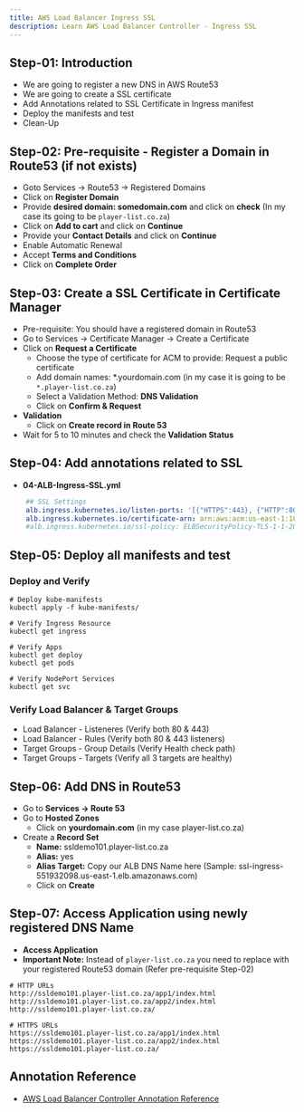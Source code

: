 ```yaml
---
title: AWS Load Balancer Ingress SSL
description: Learn AWS Load Balancer Controller - Ingress SSL
---
```


## Step-01: Introduction
- We are going to register a new DNS in AWS Route53
- We are going to create a SSL certificate
- Add Annotations related to SSL Certificate in Ingress manifest
- Deploy the manifests and test
- Clean-Up

## Step-02: Pre-requisite - Register a Domain in Route53 (if not exists)
- Goto Services -> Route53 -> Registered Domains
- Click on **Register Domain**
- Provide **desired domain: somedomain.com** and click on **check** (In my case its going to be `player-list.co.za`)
- Click on **Add to cart** and click on **Continue**
- Provide your **Contact Details** and click on **Continue**
- Enable Automatic Renewal
- Accept **Terms and Conditions**
- Click on **Complete Order**

## Step-03: Create a SSL Certificate in Certificate Manager
- Pre-requisite: You should have a registered domain in Route53
- Go to Services -> Certificate Manager -> Create a Certificate
- Click on **Request a Certificate**
    - Choose the type of certificate for ACM to provide: Request a public certificate
    - Add domain names: *.yourdomain.com (in my case it is going to be `*.player-list.co.za`)
    - Select a Validation Method: **DNS Validation**
    - Click on **Confirm & Request**
- **Validation**
    - Click on **Create record in Route 53**
- Wait for 5 to 10 minutes and check the **Validation Status**

## Step-04: Add annotations related to SSL
- **04-ALB-Ingress-SSL.yml**
```yaml
    ## SSL Settings
    alb.ingress.kubernetes.io/listen-ports: '[{"HTTPS":443}, {"HTTP":80}]'
    alb.ingress.kubernetes.io/certificate-arn: arn:aws:acm:us-east-1:180789647333:certificate/632a3ff6-3f6d-464c-9121-b9d97481a76b
    #alb.ingress.kubernetes.io/ssl-policy: ELBSecurityPolicy-TLS-1-1-2017-01 #Optional (Picks default if not used)    
```
## Step-05: Deploy all manifests and test
### Deploy and Verify
```t
# Deploy kube-manifests
kubectl apply -f kube-manifests/

# Verify Ingress Resource
kubectl get ingress

# Verify Apps
kubectl get deploy
kubectl get pods

# Verify NodePort Services
kubectl get svc
```
### Verify Load Balancer & Target Groups
- Load Balancer -  Listeneres (Verify both 80 & 443)
- Load Balancer - Rules (Verify both 80 & 443 listeners)
- Target Groups - Group Details (Verify Health check path)
- Target Groups - Targets (Verify all 3 targets are healthy)

## Step-06: Add DNS in Route53
- Go to **Services -> Route 53**
- Go to **Hosted Zones**
    - Click on **yourdomain.com** (in my case player-list.co.za)
- Create a **Record Set**
    - **Name:** ssldemo101.player-list.co.za
    - **Alias:** yes
    - **Alias Target:** Copy our ALB DNS Name here (Sample: ssl-ingress-551932098.us-east-1.elb.amazonaws.com)
    - Click on **Create**

## Step-07: Access Application using newly registered DNS Name
- **Access Application**
- **Important Note:** Instead of `player-list.co.za` you need to replace with your registered Route53 domain (Refer pre-requisite Step-02)
```t
# HTTP URLs
http://ssldemo101.player-list.co.za/app1/index.html
http://ssldemo101.player-list.co.za/app2/index.html
http://ssldemo101.player-list.co.za/

# HTTPS URLs
https://ssldemo101.player-list.co.za/app1/index.html
https://ssldemo101.player-list.co.za/app2/index.html
https://ssldemo101.player-list.co.za/
```

## Annotation Reference
- [AWS Load Balancer Controller Annotation Reference](https://kubernetes-sigs.github.io/aws-load-balancer-controller/v2.4/guide/ingress/annotations/)